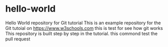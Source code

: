 # hello-world
Hello World repository for Git tutorial
This is an example repository for the Git tutoial on https://www.w3schools.com
this is test for see how git works
This repository is built step by step in the tutorial.
this commond test the pull request
